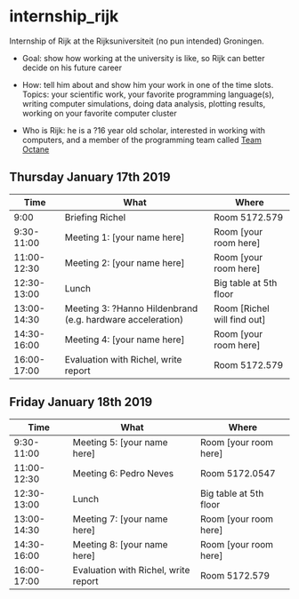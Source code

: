 # internship_rijk

Internship of Rijk at the Rijksuniversiteit (no pun intended) Groningen.

 * Goal: show how working at the university is 
   like, so Rijk can better decide on his future career

 * How: tell him about and show him your work in one of the time slots.
   Topics: your scientific work, your favorite programming language(s),
   writing computer simulations, doing data analysis, plotting results,
   working on your favorite computer cluster

 * Who is Rijk: he is a ?16 year old scholar, interested in working with computers,
   and a member of the programming team called 
   [Team Octane](https://github.com/richelbilderbeek/djog_unos_2018)

## Thursday January 17th 2019

Time|What|Where
---|---|---
9:00|Briefing Richel|Room 5172.579
9:30-11:00|Meeting 1: [your name here]|Room [your room here]
11:00-12:30|Meeting 2: [your name here]|Room [your room here]
12:30-13:00|Lunch|Big table at 5th floor
13:00-14:30|Meeting 3: ?Hanno Hildenbrand (e.g. hardware acceleration)|Room [Richel will find out]
14:30-16:00|Meeting 4: [your name here]|Room [your room here]
16:00-17:00|Evaluation with Richel, write report|Room 5172.579

## Friday January 18th 2019

Time|What|Where
---|---|---
9:30-11:00|Meeting 5: [your name here]|Room [your room here]
11:00-12:30|Meeting 6: Pedro Neves|Room 5172.0547
12:30-13:00|Lunch|Big table at 5th floor
13:00-14:30|Meeting 7: [your name here]|Room [your room here]
14:30-16:00|Meeting 8: [your name here]|Room [your room here]
16:00-17:00|Evaluation with Richel, write report|Room 5172.579
